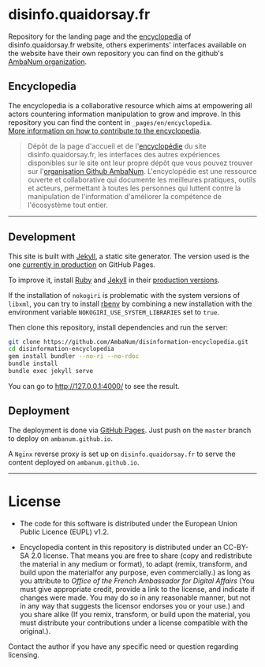 # disinfo.quaidorsay.fr

Repository for the landing page and the [encyclopedia](https://disinfo.quaidorsay.fr/encyclopedia) of disinfo.quaidorsay.fr website, others experiments' interfaces available on the website have their own repository you can find on the github's [AmbaNum organization](https://github.com/ambanum).

## Encyclopedia

The encyclopedia is a collaborative resource which aims at empowering all actors countering information manipulation to grow and improve. In this repository you can find the content in `_pages/en/encyclopedia`.<br />
[More information on how to contribute to the encyclopedia](CONTRIBUTING.md).

> Dépôt de la page d'accueil et de l'[encyclopédie](https://disinfo.quaidorsay.fr/encyclopedia) du site disinfo.quaidorsay.fr, les interfaces des autres expériences disponibles sur le site ont leur propre dépôt que vous pouvez trouver sur l'[organisation Github AmbaNum](https://github.com/ambanum).
> L'encyclopédie est une ressource ouverte et collaborative qui documente les meilleures pratiques, outils et acteurs, permettant à toutes les personnes qui luttent contre la manipulation de l'information d'améliorer la compétence de l'écosystème tout entier.

- - -

## Development

This site is built with [Jekyll](https://jekyllrb.com/), a static site generator. The version used is the one [currently in production](https://pages.github.com/versions/) on GitHub Pages.

To improve it, install [Ruby](https://www.ruby-lang.org/fr/) and [Jekyll](https://jekyllrb.com) in their [production versions](https://pages.github.com/versions/).

If the installation of `nokogiri` is problematic with the system versions of `libxml`, you can try to install [rbenv](https://github.com/rbenv/rbenv) by combining a new installation with the environment variable `NOKOGIRI_USE_SYSTEM_LIBRARIES` set to `true`.

Then clone this repository, install dependencies and run the server:
```sh
git clone https://github.com/AmbaNum/disinformation-encyclopedia.git
cd disinformation-encyclopedia
gem install bundler --no-ri --no-rdoc
bundle install
bundle exec jekyll serve
```

You can go to http://127.0.0.1:4000/ to see the result.

## Deployment

The deployment is done via [GitHub Pages](https://pages.github.com). Just push on the `master` branch to deploy on `ambanum.github.io`.

A `Nginx` reverse proxy is set up on `disinfo.quaidorsay.fr` to serve the content deployed on `ambanum.github.io`.

- - -

# License

- The code for this software is distributed under the European Union Public Licence (EUPL) v1.2.

- Encyclopedia content in this repository is distributed under an CC-BY-SA 2.0 license. That means you are free to share (copy and redistribute the material in any medium or format), to adapt (remix, transform, and build upon the materialfor any purpose, even commercially.) as long as you attribute to *Office of the French Ambassador for Digital Affairs* (You must give appropriate credit, provide a link to the license, and indicate if changes were made. You may do so in any reasonable manner, but not in any way that suggests the licensor endorses you or your use.) and you share alike (If you remix, transform, or build upon the material, you must distribute your contributions under a license compatible with the original.).

Contact the author if you have any specific need or question regarding licensing.
